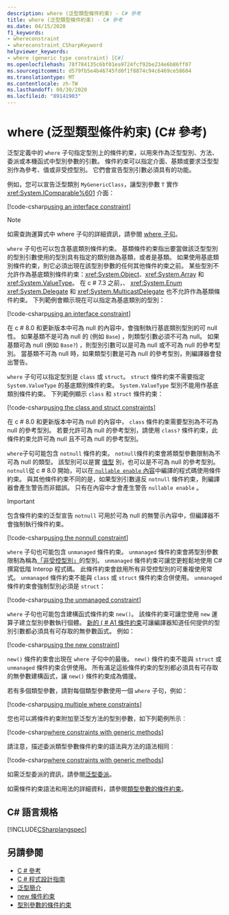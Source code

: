 ```yaml
---
description: where (泛型類型條件約束) - C# 參考
title: where (泛型類型條件約束) - C# 參考
ms.date: 04/15/2020
f1_keywords:
- whereconstraint
- whereconstraint_CSharpKeyword
helpviewer_keywords:
- where (generic type constraint) [C#]
ms.openlocfilehash: 78f784135c6bf01ea9724fcf92be234e6b86ff07
ms.sourcegitcommit: d579fb5e4b46745fd0f1f8874c94c6469ce58604
ms.translationtype: MT
ms.contentlocale: zh-TW
ms.lasthandoff: 08/30/2020
ms.locfileid: "89141903"
---
```

# <a name="where-generic-type-constraint-c-reference"></a>where (泛型類型條件約束) (C# 參考)

泛型定義中的 `where` 子句指定型別上的條件約束，以用來作為泛型型別、方法、委派或本機函式中型別參數的引數。 條件約束可以指定介面、基類或要求泛型型別作為參考、值或非受控型別。 它們會宣告型別引數必須具有的功能。

例如，您可以宣告泛型類別 `MyGenericClass`，讓型別參數 `T` 實作 <xref:System.IComparable%601> 介面：

[!code-csharp[using an interface constraint](snippets/GenericWhereConstraints.cs#1)]

> [!NOTE]
> 如需查詢運算式中 where 子句的詳細資訊，請參閱 [where 子句](where-clause.md)。

`where` 子句也可以包含基底類別條件約束。 基類條件約束指出要當做該泛型型別的型別引數使用的型別具有指定的類別做為基類，或者是基類。 如果使用基底類別條件約束，則它必須出現在該型別參數的任何其他條件約束之前。 某些型別不允許作為基底類別條件約束：<xref:System.Object>、<xref:System.Array> 和 <xref:System.ValueType>。 在 c # 7.3 之前，、 <xref:System.Enum> <xref:System.Delegate> 和 <xref:System.MulticastDelegate> 也不允許作為基類條件約束。 下列範例會顯示現在可以指定為基底類別的型別：

[!code-csharp[using an interface constraint](snippets/GenericWhereConstraints.cs#2)]

在 c # 8.0 和更新版本中可為 null 的內容中，會強制執行基底類別型別的可 null 性。 如果基類不是可為 null 的 (例如 `Base`) ，則類型引數必須不可為 null。 如果基類可為 null (例如 `Base?`) ，則型別引數可以是可為 null 或不可為 null 的參考型別。 當基類不可為 null 時，如果類型引數是可為 null 的參考型別，則編譯器會發出警告。

`where` 子句可以指定型別是 `class` 或 `struct`。 `struct` 條件約束不需要指定 `System.ValueType` 的基底類別條件約束。 `System.ValueType` 型別不能用作基底類別條件約束。 下列範例顯示 `class` 和 `struct` 條件約束：

[!code-csharp[using the class and struct constraints](snippets/GenericWhereConstraints.cs#3)]

在 c # 8.0 和更新版本中可為 null 的內容中， `class` 條件約束需要型別為不可為 null 的參考型別。 若要允許可為 null 的參考型別，請使用 `class?` 條件約束，此條件約束允許可為 null 且不可為 null 的參考型別。

`where`子句可能包含 `notnull` 條件約束。 `notnull`條件約束會將類型參數限制為不可為 null 的類型。 該型別可以是實 [值型](../builtin-types/value-types.md) 別，也可以是不可為 null 的參考型別。 `notnull`從 c # 8.0 開始，可以在[ `nullable enable` 內容](../../nullable-references.md#nullable-contexts)中編譯的程式碼使用條件約束。 與其他條件約束不同的是，如果型別引數違反 `notnull` 條件約束，則編譯器會產生警告而非錯誤。 只有在內容中才會產生警告 `nullable enable` 。

> [!IMPORTANT]
> 包含條件約束的泛型宣告 `notnull` 可用於可為 null 的無警示內容中，但編譯器不會強制執行條件約束。

[!code-csharp[using the nonnull constraint](snippets/GenericWhereConstraints.cs#NotNull)]

`where` 子句也可能包含 `unmanaged` 條件約束。 `unmanaged` 條件約束會將型別參數限制為稱為[「非受控型別」](../builtin-types/unmanaged-types.md)的型別。 `unmanaged` 條件約束可讓您更輕鬆地使用 C# 撰寫低階 Interop 程式碼。 此條件約束會啟用所有非受控型別的可重複使用常式。 `unmanaged` 條件約束不能與 `class` 或 `struct` 條件約束合併使用。 `unmanaged` 條件約束會強制型別必須是 `struct`：

[!code-csharp[using the unmanaged constraint](snippets/GenericWhereConstraints.cs#4)]

`where` 子句也可能包含建構函式條件約束 `new()`。 該條件約束可讓您使用 `new` 運算子建立型別參數執行個體。 [新的 ( # A1 條件約束](new-constraint.md)可讓編譯器知道任何提供的型別引數都必須具有可存取的無參數函式。 例如：

[!code-csharp[using the new constraint](snippets/GenericWhereConstraints.cs#5)]

`new()` 條件約束會出現在 `where` 子句中的最後。 `new()` 條件約束不能與 `struct` 或 `unmanaged` 條件約束合併使用。 所有滿足這些條件約束的型別都必須具有可存取的無參數建構函式，讓 `new()` 條件約束成為備援。

若有多個類型參數，請對每個類型參數使用一個 `where` 子句，例如：

[!code-csharp[using multiple where constraints](snippets/GenericWhereConstraints.cs#6)]

您也可以將條件約束附加至泛型方法的型別參數，如下列範例所示︰

[!code-csharp[where constraints with generic methods](snippets/GenericWhereConstraints.cs#7)]

請注意，描述委派類型參數條件約束的語法與方法的語法相同︰

[!code-csharp[where constraints with generic methods](snippets/GenericWhereConstraints.cs#8)]

如需泛型委派的資訊，請參閱[泛型委派](../../programming-guide/generics/generic-delegates.md)。

如需條件約束語法和用法的詳細資料，請參閱[類型參數的條件約束](../../programming-guide/generics/constraints-on-type-parameters.md)。

## <a name="c-language-specification"></a>C# 語言規格

 [!INCLUDE[CSharplangspec](~/includes/csharplangspec-md.md)]

## <a name="see-also"></a>另請參閱

- [C # 參考](../index.md)
- [C # 程式設計指南](../../programming-guide/index.md)
- [泛型簡介](../../programming-guide/generics/index.md)
- [new 條件約束](./new-constraint.md)
- [型別參數的條件約束](../../programming-guide/generics/constraints-on-type-parameters.md)
